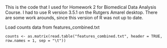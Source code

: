 This is the code that I used for Homework 2 for Biomedical Data Analysis Course. I had to use R version 3.5.1 on the Rutgers Amarel desktop. There are some work arounds, since this version of R was not up to date. 

Load counts data from features_combined.txt
```{r}
counts <- as.matrix(read.table("features_combined.txt", header = TRUE, row.names = 1, sep = "\t"))
```
